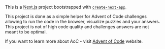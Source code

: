 This is a [Next.js](https://nextjs.org/) project bootstrapped with [`create-next-app`](https://github.com/vercel/next.js/tree/canary/packages/create-next-app).

This project is done as a simple helper for Advent of Code challenges allowing to run the code in the browser, visualize puzzles and your answers.
This project is not of high code quality and challenges answers are not meant to be optimal.

If you want to learn more about AoC - visit [Advent of Code](https://adventofcode.com/) website.

